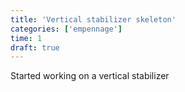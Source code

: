 ```yaml
---
title: 'Vertical stabilizer skeleton'
categories: ['empennage']
time: 1
draft: true
---
```


Started working on a vertical stabilizer

<!-- more -->
